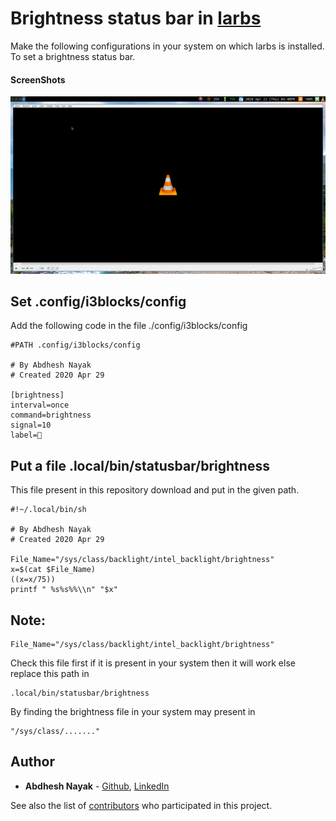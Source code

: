 # Brightness status bar in [larbs](https://github.com/LukeSmithxyz/LARBS)

Make the following configurations in your system on which larbs is installed. To set a brightness status bar.


#### ScreenShots

![Image of the Main Screen](snaps/1.png)


## Set .config/i3blocks/config

Add the following code in the file ./config/i3blocks/config


```
#PATH .config/i3blocks/config

# By Abdhesh Nayak
# Created 2020 Apr 29

[brightness]
interval=once
command=brightness
signal=10
label=🔆

```

## Put a file .local/bin/statusbar/brightness

This file present in this repository download and put in the given path.

```
#!~/.local/bin/sh

# By Abdhesh Nayak
# Created 2020 Apr 29

File_Name="/sys/class/backlight/intel_backlight/brightness"
x=$(cat $File_Name)
((x=x/75))
printf " %s%s%%\\n" "$x"
```

## Note:

```
File_Name="/sys/class/backlight/intel_backlight/brightness"
```
Check this file first if it is present in your system then it will work else replace this path in 

```
.local/bin/statusbar/brightness
```

By finding the brightness file in your system may present in 

```
"/sys/class/......."
```
## Author
* **Abdhesh Nayak** - [Github](https://github.com/abdheshnayak), [LinkedIn](https://www.linkedin.com/in/abdhesh-nayak/)

See also the list of [contributors](https://github.com/abdheshnayak/larbs-brightness-statusbar/graphs/contributors) who participated in this project.

